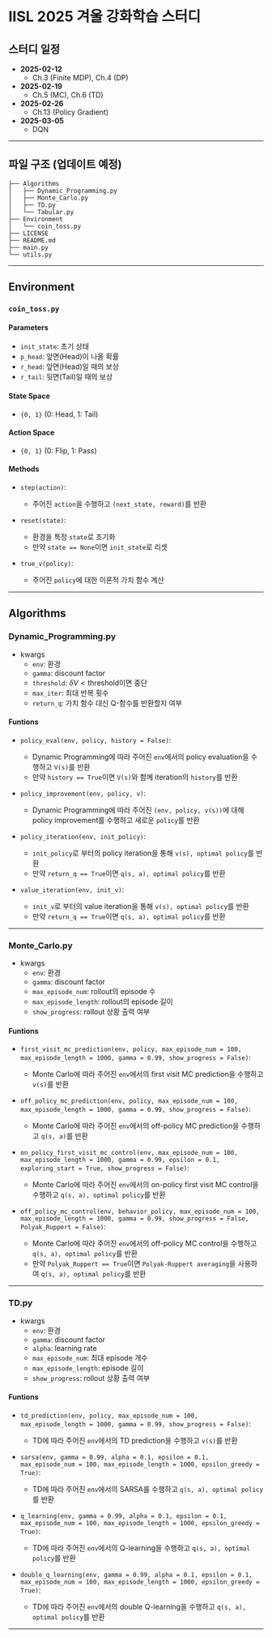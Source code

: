 # IISL 2025 겨울 강화학습 스터디

## 스터디 일정
- **2025-02-12**  
  - Ch.3 (Finite MDP), Ch.4 (DP)
- **2025-02-19**  
  - Ch.5 (MC), Ch.6 (TD)
- **2025-02-26**  
  - Ch.13 (Policy Gradient)
- **2025-03-05**  
  - DQN

---

## 파일 구조 (업데이트 예정)
```
├── Algorithms
│   ├── Dynamic_Programming.py
│   ├── Monte_Carlo.py
│   ├── TD.py
│   └── Tabular.py
├── Environment
│   └── coin_toss.py
├── LICENSE
├── README.md
├── main.py
└── utils.py
```

---

## Environment

### `coin_toss.py`

#### Parameters
- `init_state`: 초기 상태
- `p_head`: 앞면(Head)이 나올 확률
- `r_head`: 앞면(Head)일 때의 보상
- `r_tail`: 뒷면(Tail)일 때의 보상

#### State Space
- `{0, 1}` (0: Head, 1: Tail)

#### Action Space
- `{0, 1}` (0: Flip, 1: Pass)

#### Methods
- `step(action)`:  
  - 주어진 `action`을 수행하고 `(next_state, reward)`를 반환

- `reset(state)`:  
  - 환경을 특정 `state`로 초기화  
  - 만약 `state == None`이면 `init_state`로 리셋

- `true_v(policy)`:  
  - 주어진 `policy`에 대한 이론적 가치 함수 계산

---

## Algorithms

### Dynamic_Programming.py
- kwargs
  - `env`: 환경
  - `gamma`: discount factor
  - `threshold`: $\delta V < \text{threshold}$이면 중단
  - `max_iter`: 최대 반복 횟수
  - `return_q`: 가치 함수 대신 Q-함수를 반환할지 여부

#### Funtions
- `policy_eval(env, policy, history = False)`:
  - Dynamic Programming에 따라 주어진 `env`에서의 policy evaluation을 수행하고 `V(s)`를 반환
  - 만약 `history == True`이면 `V(s)`와 함께 iteration의 `history`를 반환

- `policy_improvement(env, policy, v)`:
  - Dynamic Programming에 따라 주어진 `(env, policy, v(s))`에 대해 policy improvement를 수행하고 새로운 `policy`를 반환

- `policy_iteration(env, init_policy)`:
  - `init_policy`로 부터의 policy iteration을 통해 `v(s), optimal policy`를 반환
  - 만약 `return_q == True`이면 `q(s, a), optimal policy`를 반환

- `value_iteration(env, init_v)`:
  - `init_v`로 부터의 value iteration을 통해 `v(s), optimal policy`를 반환
  - 만약 `return_q == True`이면 `q(s, a), optimal policy`를 반환

---

### Monte_Carlo.py
- kwargs
  - `env`: 환경
  - `gamma`: discount factor
  - `max_episode_num`: rollout의 episode 수
  - `max_episode_length`: rollout의 episode 길이
  - `show_progress`: rollout 상황 출력 여부

#### Funtions
- `first_visit_mc_prediction(env, policy, max_episode_num = 100, max_episode_length = 1000, gamma = 0.99, show_progress = False)`:
  - Monte Carlo에 따라 주어진 `env`에서의 first visit MC prediction을 수행하고 `v(s)`를 반환

- `off_policy_mc_prediction(env, policy, max_episode_num = 100, max_episode_length = 1000, gamma = 0.99, show_progress = False)`:
  - Monte Carlo에 따라 주어진 `env`에서의 off-policy MC prediction을 수행하고 `q(s, a)`를 반환

- `on_policy_first_visit_mc_control(env, max_episode_num = 100, max_episode_length = 1000, gamma = 0.99, epsilon = 0.1, exploring_start = True, show_progress = False)`:
  - Monte Carlo에 따라 주어진 `env`에서의 on-policy first visit MC control을 수행하고 `q(s, a), optimal policy`를 반환

- `off_policy_mc_control(env, behavior_policy, max_episode_num = 100, max_episode_length = 1000, gamma = 0.99, show_progress = False, Polyak_Ruppert = False)`:
  - Monte Carlo에 따라 주어진 `env`에서의 off-policy MC control을 수행하고 `q(s, a), optimal policy`를 반환
  - 만약 `Polyak_Ruppert == True`이면 `Polyak-Ruppert averaging`을 사용하여 `q(s, a), optimal policy`를 반환

---

### TD.py
- kwargs
  - `env`: 환경
  - `gamma`: discount factor
  - `alpha`: learning rate
  - `max_episode_num`: 최대 episode 개수
  - `max_episode_length`: episode 길이
  - `show_progress`: rollout 상황 출력 여부

#### Funtions
- `td_prediction(env, policy, max_episode_num = 100, max_episode_length = 1000, gamma = 0.99, show_progress = False)`:
  - TD에 따라 주어진 `env`에서의 TD prediction을 수행하고 `v(s)`를 반환

- `sarsa(env, gamma = 0.99, alpha = 0.1, epsilon = 0.1, max_episode_num = 100, max_episode_length = 1000, epsilon_greedy = True)`:
  - TD에 따라 주어진 `env`에서의 SARSA를 수행하고 `q(s, a), optimal policy`를 반환

- `q_learning(env, gamma = 0.99, alpha = 0.1, epsilon = 0.1, max_episode_num = 100, max_episode_length = 1000, epsilon_greedy = True)`:
  - TD에 따라 주어진 `env`에서의 Q-learning을 수행하고 `q(s, a), optimal policy`를 반환

- `double_q_learning(env, gamma = 0.99, alpha = 0.1, epsilon = 0.1, max_episode_num = 100, max_episode_length = 1000, epsilon_greedy = True)`:
  - TD에 따라 주어진 `env`에서의 double Q-learning을 수행하고 `q(s, a), optimal policy`를 반환

---
